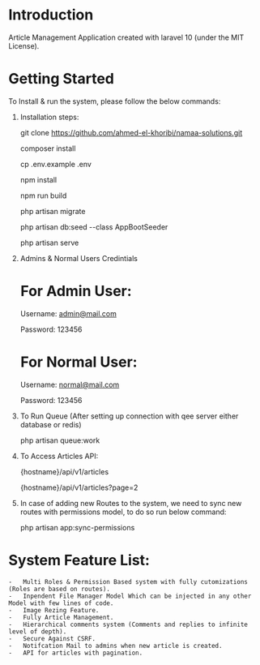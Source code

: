 # Introduction 
Article Management Application created with laravel 10 (under the MIT License).

# Getting Started
To Install & run the system, please follow the below commands:
1.	Installation steps:

    git clone https://github.com/ahmed-el-khoribi/namaa-solutions.git
    
    composer install
    
    cp .env.example .env    

    npm install     
    
    npm run build

    php artisan migrate

    php artisan db:seed --class AppBootSeeder

    php artisan serve    


2.	Admins & Normal Users Credintials

    # For Admin User:
    Username: admin@mail.com
    
    Password: 123456

    # For Normal User:
    Username: normal@mail.com
    
    Password: 123456


3.	To Run Queue (After setting up connection with qee server either database or redis)

    php artisan queue:work


4.  To Access Articles API:

    {hostname}/api/v1/articles

    {hostname}/api/v1/articles?page=2

5.  In case of adding new Routes to the system, we need to sync new routes with permissions model, to do so run below command:

    php artisan app:sync-permissions


# System Feature List:
    -   Multi Roles & Permission Based system with fully cutomizations (Roles are based on routes).
    -   Inpendent File Manager Model Which can be injected in any other Model with few lines of code.
    -   Image Rezing Feature.
    -   Fully Article Management.
    -   Hierarchical comments system (Comments and replies to infinite level of depth).
    -   Secure Against CSRF.
    -   Notifcation Mail to admins when new article is created.
    -   API for articles with pagination.
